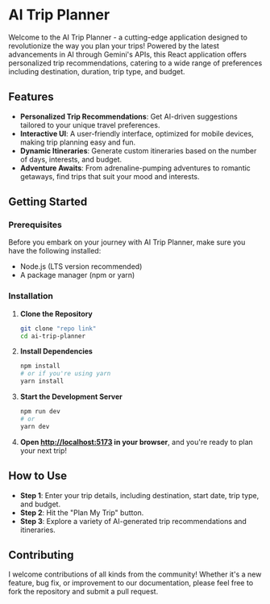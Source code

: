 
# AI Trip Planner

Welcome to the AI Trip Planner - a cutting-edge application designed to revolutionize the way you plan your trips! Powered by the latest advancements in AI through Gemini's APIs, this React application offers personalized trip recommendations, catering to a wide range of preferences including destination, duration, trip type, and budget.

## Features

- **Personalized Trip Recommendations**: Get AI-driven suggestions tailored to your unique travel preferences.
- **Interactive UI**: A user-friendly interface, optimized for mobile devices, making trip planning easy and fun.
- **Dynamic Itineraries**: Generate custom itineraries based on the number of days, interests, and budget.
- **Adventure Awaits**: From adrenaline-pumping adventures to romantic getaways, find trips that suit your mood and interests.

## Getting Started

### Prerequisites

Before you embark on your journey with AI Trip Planner, make sure you have the following installed:
- Node.js (LTS version recommended)
- A package manager (npm or yarn)

### Installation

1. **Clone the Repository**
    ```bash
    git clone "repo link"
    cd ai-trip-planner
    ```

2. **Install Dependencies**
    ```bash
    npm install
    # or if you're using yarn
    yarn install
    ```

3. **Start the Development Server**
    ```bash
    npm run dev
    # or
    yarn dev
    ```

4. **Open [http://localhost:5173](http://localhost:5173) in your browser**, and you're ready to plan your next trip!

## How to Use

- **Step 1**: Enter your trip details, including destination, start date, trip type, and budget.
- **Step 2**: Hit the "Plan My Trip" button.
- **Step 3**: Explore a variety of AI-generated trip recommendations and itineraries.

## Contributing

I welcome contributions of all kinds from the community! Whether it's a new feature, bug fix, or improvement to our documentation, please feel free to fork the repository and submit a pull request.
